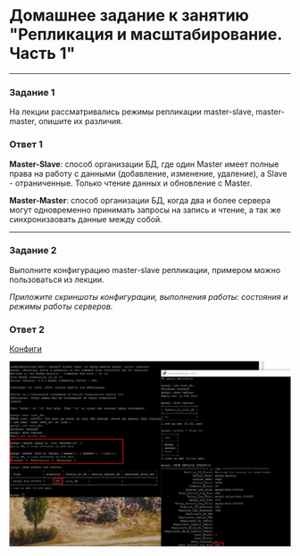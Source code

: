 # Домашнее задание к занятию "Репликация и масштабирование. Часть 1"

---

### Задание 1

На лекции рассматривались режимы репликации master-slave, master-master, опишите их различия.

### Ответ 1
**Master-Slave**: способ организации БД, где один Master имеет полные права на работу с данными 
(добавление, изменение, удаление), а Slave - отраниченные. Только чтение данных и обновление с Master.  

**Master-Master**: способ организации БД, когда два и более сервера могут одновременно принимать запросы на запись и чтение,
а так же синхронизаовать данные между собой.

---

### Задание 2

Выполните конфигурацию master-slave репликации, примером можно пользоваться из лекции.

*Приложите скриншоты конфигурации, выполнения работы: состояния и режимы работы серверов.*

### Ответ 2

[Конфиги](https://github.com/KokinAlexey/all-hw/blob/main/hw-12-06-mysql_repl/conf/)  

![Задание 2](https://github.com/KokinAlexey/all-hw/blob/main/hw-12-06-mysql_repl/images/Screenshot_1.jpg)
